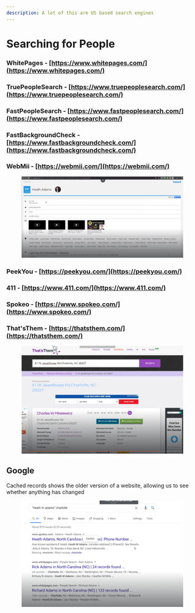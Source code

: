 ```yaml
---
description: A lot of this are US based search engines
---
```


# Searching for People

### WhitePages - [https://www.whitepages.com/](https://www.whitepages.com/)

###

### TruePeopleSearch - [https://www.truepeoplesearch.com/](https://www.truepeoplesearch.com/)

###

### FastPeopleSearch - [https://www.fastpeoplesearch.com/](https://www.fastpeoplesearch.com/)

###

### FastBackgroundCheck - [https://www.fastbackgroundcheck.com/](https://www.fastbackgroundcheck.com/)

###

### WebMii - [https://webmii.com/](https://webmii.com/)

<figure><img src="../../.gitbook/assets/image (58).png" alt=""><figcaption></figcaption></figure>

### PeekYou - [https://peekyou.com/](https://peekyou.com/)

###

### 411 - [https://www.411.com/](https://www.411.com/)

###

### Spokeo - [https://www.spokeo.com/](https://www.spokeo.com/)

###

### That'sThem - [https://thatsthem.com/](https://thatsthem.com/)

<figure><img src="../../.gitbook/assets/image (56).png" alt=""><figcaption></figcaption></figure>

## Google&#x20;

Cached records shows the older version of a website, allowing us to see whether anything has changed&#x20;

<figure><img src="../../.gitbook/assets/image (57).png" alt=""><figcaption></figcaption></figure>
